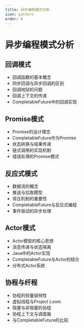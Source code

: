 ```yaml
---
title: 异步编程模式分析
icon: pattern
order: 6
---
```


# 异步编程模式分析

## 回调模式

- 回调函数的基本概念
- 同步回调与异步回调的区别
- 回调地狱的问题
- 回调上下文的传递
- CompletableFuture中的回调实现

## Promise模式

- Promise的设计理念
- CompletableFuture作为Promise
- 状态转换与结果传递
- 链式调用的实现机制
- 错误处理的Promise模式

## 反应式模式

- 数据流的概念
- 推送与拉取模型
- 背压机制的重要性
- CompletableFuture与反应式编程
- 事件驱动的异步处理

## Actor模式

- Actor模型的核心思想
- 消息传递与状态隔离
- Java中的Actor实现
- CompletableFuture与Actor的结合
- 分布式Actor系统

## 协程与纤程

- 协程的轻量级特性
- 虚拟线程与Project Loom
- 阻塞与非阻塞的协程
- 协程上下文与调度器
- 与CompletableFuture的比较
